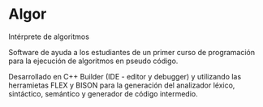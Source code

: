 # Algor
Intérprete de algoritmos

Software de ayuda a los estudiantes de un primer curso de programación para la ejecución de algoritmos en pseudo código. 

Desarrollado en C++ Builder (IDE - editor y debugger) y 
utilizando las herramietas FLEX y BISON para la generación del analizador léxico, sintáctico, semántico y 
generador de código intermedio.
